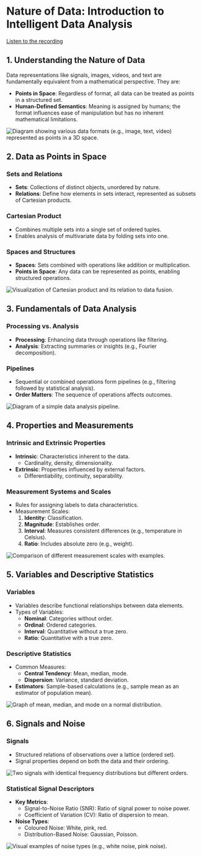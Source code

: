 # Nature of Data: Introduction to Intelligent Data Analysis

[Listen to the recording](https://notebooklm.google.com/notebook/414c1910-4899-4f7e-b8fe-b1f280274d39/audio)

## 1. Understanding the Nature of Data
Data representations like signals, images, videos, and text are fundamentally equivalent from a mathematical perspective. They are:
- **Points in Space**: Regardless of format, all data can be treated as points in a structured set.
- **Human-Defined Semantics**: Meaning is assigned by humans; the format influences ease of manipulation but has no inherent mathematical limitations.


![Diagram showing various data formats (e.g., image, text, video) represented as points in a 3D space.](INSERT_IMAGE_LINK_HERE)

## 2. Data as Points in Space
### Sets and Relations
- **Sets**: Collections of distinct objects, unordered by nature.
- **Relations**: Define how elements in sets interact, represented as subsets of Cartesian products.

### Cartesian Product
- Combines multiple sets into a single set of ordered tuples.
- Enables analysis of multivariate data by folding sets into one.

### Spaces and Structures
- **Spaces**: Sets combined with operations like addition or multiplication.
- **Points in Space**: Any data can be represented as points, enabling structured operations.

![Visualization of Cartesian product and its relation to data fusion.](INSERT_IMAGE_LINK_HERE)

## 3. Fundamentals of Data Analysis
### Processing vs. Analysis
- **Processing**: Enhancing data through operations like filtering.
- **Analysis**: Extracting summaries or insights (e.g., Fourier decomposition).

### Pipelines
- Sequential or combined operations form pipelines (e.g., filtering followed by statistical analysis).
- **Order Matters**: The sequence of operations affects outcomes.

![Diagram of a simple data analysis pipeline.](INSERT_IMAGE_LINK_HERE)

## 4. Properties and Measurements
### Intrinsic and Extrinsic Properties
- **Intrinsic**: Characteristics inherent to the data.
  - Cardinality, density, dimensionality.
- **Extrinsic**: Properties influenced by external factors.
  - Differentiability, continuity, separability.

### Measurement Systems and Scales
- Rules for assigning labels to data characteristics.
- Measurement Scales:
  1. **Identity**: Classification.
  2. **Magnitude**: Establishes order.
  3. **Interval**: Measures consistent differences (e.g., temperature in Celsius).
  4. **Ratio**: Includes absolute zero (e.g., weight).

![Comparison of different measurement scales with examples.](INSERT_IMAGE_LINK_HERE)

## 5. Variables and Descriptive Statistics
### Variables
- Variables describe functional relationships between data elements.
- Types of Variables:
  - **Nominal**: Categories without order.
  - **Ordinal**: Ordered categories.
  - **Interval**: Quantitative without a true zero.
  - **Ratio**: Quantitative with a true zero.

### Descriptive Statistics
- Common Measures:
  - **Central Tendency**: Mean, median, mode.
  - **Dispersion**: Variance, standard deviation.
- **Estimators**: Sample-based calculations (e.g., sample mean as an estimator of population mean).

![Graph of mean, median, and mode on a normal distribution.](INSERT_IMAGE_LINK_HERE)

## 6. Signals and Noise
### Signals
- Structured relations of observations over a lattice (ordered set).
- Signal properties depend on both the data and their ordering.

![Two signals with identical frequency distributions but different orders.](INSERT_IMAGE_LINK_HERE)

### Statistical Signal Descriptors
- **Key Metrics**:
  - Signal-to-Noise Ratio (SNR): Ratio of signal power to noise power.
  - Coefficient of Variation (CV): Ratio of dispersion to mean.
- **Noise Types**:
  - Coloured Noise: White, pink, red.
  - Distribution-Based Noise: Gaussian, Poisson.

![Visual examples of noise types (e.g., white noise, pink noise).](INSERT_IMAGE_LINK_HERE)
